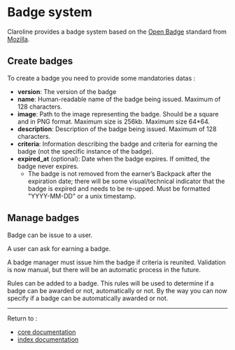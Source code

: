 Badge system
============

Claroline provides a badge system based on the [Open Badge][3] standard from [Mozilla][4].

Create badges
-------------

To create a badge you need to provide some mandatories datas :

- **version**: The version of the badge
- **name**: Human-readable name of the badge being issued. Maximum of 128 characters.
- **image**: Path to the image representing the badge. Should be a square and in PNG format. Maximum size is 256kb. Maximum size 64*64.
- **description**: Description of the badge being issued. Maximum of 128 characters.
- **criteria**: Information describing the badge and criteria for earning the badge (not the specific instance of the badge).
- **expired_at** (optional): Date when the badge expires. If omitted, the badge never expires.
    - The badge is not removed from the earner’s Backpack after the expiration date; there will be some visual/technical indicator that the badge is expired and needs to be re-upped. Must be formatted "YYYY-MM-DD" or a unix timestamp.

Manage badges
-------------

Badge can be issue to a user.

A user can ask for earning a badge.

A badge manager must issue him the badge if criteria is reunited.
Validation is now manual, but there will be an automatic process in the future.

Rules can be added to a badge.
This rules will be used to determine if a badge can be awarded or not, automatically or not.
By the way you can now specify if a badge can be automatically awarded or not.


----------

Return to :

- [core documentation][1]
- [index documentation][2]


[1]: core.md
[2]: ../index.md
[3]: http://openbadges.org/
[4]: http://www.mozilla.org/